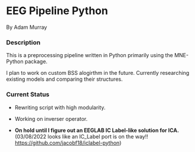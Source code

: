 # EEG Pipeline Python
By Adam Murray

### Description
This is a preprocessing pipeline written in Python primarily using the MNE-Python package.

I plan to work on custom BSS alogirthm in the future. Currently researching existing models and comparing their structures.

### Current Status
- Rewriting script with high modularity.
- Working on inverser operator.

- **On hold until I figure out an EEGLAB IC Label-like solution for ICA.** 
(03/08/2022 looks like an IC_Label port is on the way!! https://github.com/jacobf18/iclabel-python)
